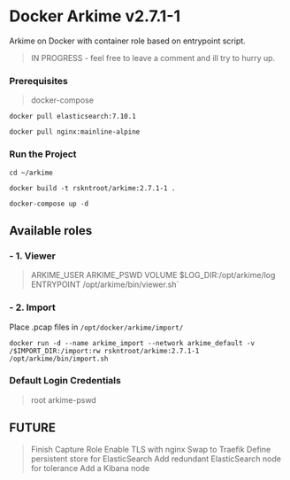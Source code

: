 # Docker Arkime v2.7.1-1

Arkime on Docker with container role based on entrypoint script. 

> IN PROGRESS - feel free to leave a comment and ill try to hurry up.

### Prerequisites
> docker-compose

`docker pull elasticsearch:7.10.1`

`docker pull nginx:mainline-alpine`

### Run the Project
`cd ~/arkime`

`docker build -t rskntroot/arkime:2.7.1-1 .`

`docker-compose up -d`

## Available roles
### - 1. Viewer
> ARKIME_USER
> ARKIME_PSWD
> VOLUME $LOG_DIR:/opt/arkime/log
> ENTRYPOINT /opt/arkime/bin/viewer.sh`

### - 2. Import
Place .pcap files in `/opt/docker/arkime/import/`

`docker run -d --name arkime_import --network arkime_default -v /$IMPORT_DIR:/import:rw rskntroot/arkime:2.7.1-1 /opt/arkime/bin/import.sh`

### Default Login Credentials
> root
> arkime-pswd

## FUTURE
> Finish Capture Role
> Enable TLS with nginx
> Swap to Traefik
> Define persistent store for ElasticSearch
> Add redundant ElasticSearch node for tolerance
> Add a Kibana node

